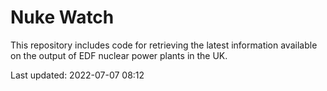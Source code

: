 # Nuke Watch

This repository includes code for retrieving the latest information available on the output of EDF nuclear power plants in the UK.

Last updated: 2022-07-07 08:12